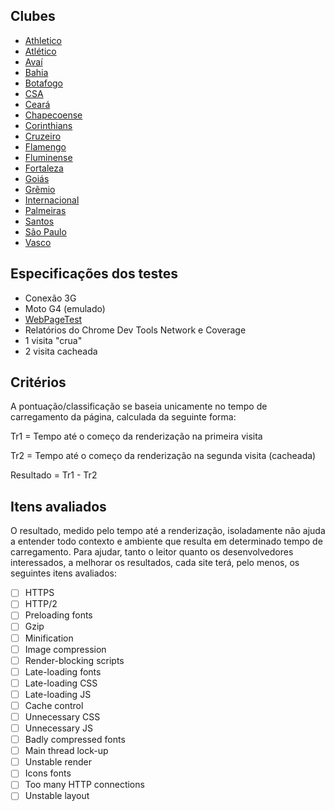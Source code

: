 ## Clubes

- [Athletico](/clubes/athletico.md)
- [Atlético](/clubes/atletico.md)
- [Avaí](/clubes/avai.md)
- [Bahia](/clubes/bahia.md)
- [Botafogo](/clubes/botafogo.md)
- [CSA](/clubes/csa.md)
- [Ceará](/clubes/ceara.md)
- [Chapecoense](/clubes/chapecoense.md)
- [Corinthians](/clubes/corinthians.md)
- [Cruzeiro](/clubes/cruzeiro.md)
- [Flamengo](/clubes/flamengo.md)
- [Fluminense](/clubes/fluminense.md)
- [Fortaleza](/clubes/fortaleza.md)
- [Goiás](/clubes/goias.md)
- [Grêmio](/clubes/gremio.md)
- [Internacional](/clubes/internacional.md)
- [Palmeiras](/clubes/palmeiras.md)
- [Santos](/clubes/santos.md)
- [São Paulo](/clubes/sao-paulo.md)
- [Vasco](/clubes/vasco.md)

## Especificações dos testes

- Conexão 3G
- Moto G4 (emulado)
- [WebPageTest](https://www.webpagetest.org/)
- Relatórios do Chrome Dev Tools Network e Coverage
- 1 visita "crua"
- 2 visita cacheada

## Critérios

A pontuação/classificação se baseia unicamente no tempo de carregamento da página, calculada da seguinte forma:

Tr1 = Tempo até o começo da renderização na primeira visita

Tr2 = Tempo até o começo da renderização na segunda visita (cacheada)

Resultado = Tr1 - Tr2

## Itens avaliados

O resultado, medido pelo tempo até a renderização, isoladamente não ajuda a entender todo contexto e ambiente que resulta em determinado tempo de carregamento. Para ajudar, tanto o leitor quanto os desenvolvedores interessados, a melhorar os resultados, cada site terá, pelo menos, os seguintes itens avaliados:

- [ ] HTTPS
- [ ] HTTP/2
- [ ] Preloading fonts
- [ ] Gzip
- [ ] Minification
- [ ] Image compression
- [ ] Render-blocking scripts
- [ ] Late-loading fonts
- [ ] Late-loading CSS
- [ ] Late-loading JS
- [ ] Cache control
- [ ] Unnecessary CSS
- [ ] Unnecessary JS
- [ ] Badly compressed fonts
- [ ] Main thread lock-up
- [ ] Unstable render
- [ ] Icons fonts
- [ ] Too many HTTP connections
- [ ] Unstable layout
